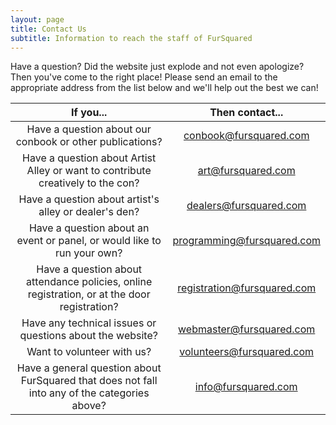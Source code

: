 ```yaml
---
layout: page
title: Contact Us
subtitle: Information to reach the staff of FurSquared
---
```


Have a question? Did the website just explode and not even apologize? Then you've come to the right place! Please send an email to the appropriate address from the list below and we'll help out the best we can!

| If you... | Then contact... |
| :---: | :---: |
| Have a question about our conbook or other publications? | [conbook@fursquared.com](mailto:conbook@fursquared.com) |
| Have a question about Artist Alley or want to contribute creatively to the con? | [art@fursquared.com](mailto:art@fursquared.com) |
| Have a question about artist's alley or dealer's den? | [dealers@fursquared.com](mailto:dealers@fursquared.com) |
| Have a question about an event or panel, or would like to run your own? | [programming@fursquared.com](mailto:programming@fursquared.com) |
| Have a question about attendance policies, online registration, or at the door registration? | [registration@fursquared.com](mailto:registration@fursquared.com) |
| Have any technical issues or questions about the website? | [webmaster@fursquared.com](mailto:webmaster@fursquared.com) |
| Want to volunteer with us? | [volunteers@fursquared.com](mailto:volunteers@fursquared.com) |
|Have a general question about FurSquared that does not fall into any of the categories above? | [info@fursquared.com](mailto:info@fursquared.com) |
